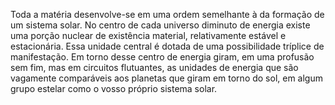 ﻿Toda a matéria desenvolve-se em uma ordem semelhante à da formação de um sistema solar. No centro de cada universo diminuto de energia existe uma porção nuclear de existência material, relativamente estável e estacionária. Essa unidade central é dotada de uma possibilidade tríplice de manifestação. Em torno desse centro de energia giram, em uma profusão sem fim, mas em circuitos flutuantes, as unidades de energia que são vagamente comparáveis aos planetas que giram em torno do sol, em algum grupo estelar como o vosso próprio sistema solar.